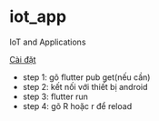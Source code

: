 # iot_app
IoT and Applications

[Cài đặt](#cài-đặt)
- step 1: gõ flutter pub get(nếu cần)
- step 2: kết nối với thiết bị android
- step 3: flutter run 
- step 4: gõ R hoặc r để reload
